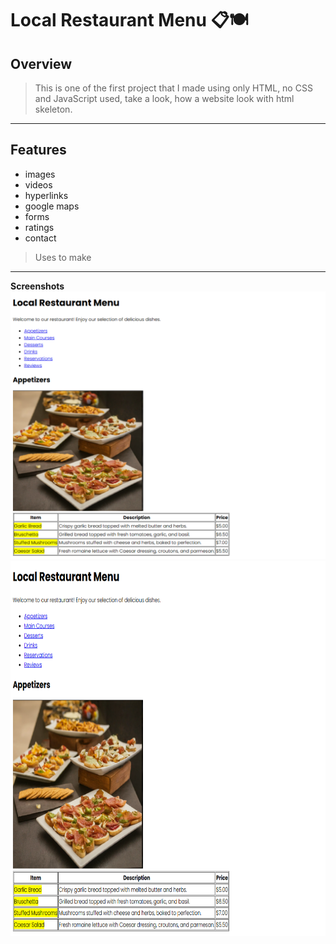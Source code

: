 <h1>Local Restaurant Menu 📋🍽️</h1>


## Overview
> This is one of the first project that I made using only HTML, no CSS and JavaScript used, take a look, how a website look with html skeleton.

---

## Features
- images
- videos
- hyperlinks
- google maps
- forms
- ratings
- contact
> Uses to make

---

**Screenshots**
![screenshots](./screenshots/img1.png)
<img src="./screenshots/img1.png" width="800" height="600" />

